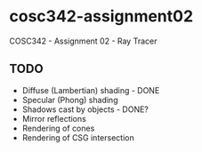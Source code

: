 # cosc342-assignment02
COSC342 - Assignment 02 - Ray Tracer

## TODO	
- Diffuse (Lambertian) shading - DONE
- Specular (Phong) shading
- Shadows cast by objects - DONE?
- Mirror reflections
- Rendering of cones
- Rendering of CSG intersection